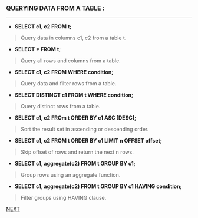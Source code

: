 
### QUERYING DATA FROM A TABLE : ###
---

- **SELECT c1, c2 FROM t;**
> Query data in columns c1, c2 from a table t.

- **SELECT * FROM t;**
> Query all rows and columns from a table.

- **SELECT c1, c2 FROM WHERE condition;**
> Query data and filter rows from a table.

- **SELECT DISTINCT c1 FROM t WHERE condition;**
> Query distinct rows from a table.

- **SELECT c1, c2 FROm t ORDER BY c1 ASC [DESC];**
> Sort the result set in ascending or descending order.

- **SELECT c1, c2 FROM t ORDER BY c1 LIMIT n OFFSET offset;**
> Skip offset of rows and return the next n rows.

- **SELECT c1, aggregate(c2) FROM t GROUP BY c1;**
> Group rows using an aggregate function.

- **SELECT c1, aggregate(c2) FROM t GROUP BY c1 HAVING condition;**
> Filter groups using HAVING clause.





[NEXT](https://indeshan.github.io/SQL-Cheat-Sheet/QueryingFromMultipleTables)
